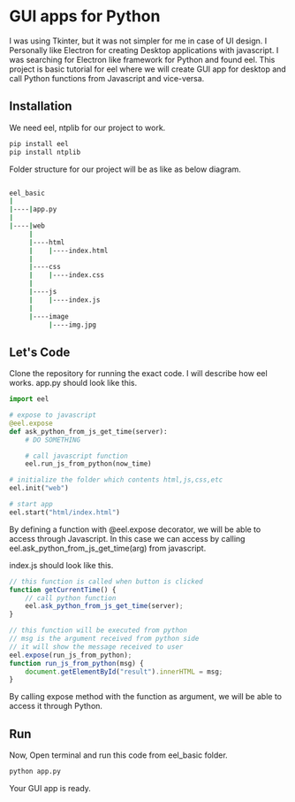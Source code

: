 # GUI apps for Python
I was using Tkinter, but it was not simpler for me in case of UI design. I Personally like Electron for creating Desktop applications with javascript. I was searching for Electron like framework for Python and found eel.
This project is basic tutorial for eel where we will create GUI app for desktop and call Python functions from Javascript and vice-versa.

## Installation
We need eel, ntplib for our project to work.
```bash
pip install eel
pip install ntplib
```

Folder structure for our project will be as like as below diagram.
```bash

eel_basic
|
|----|app.py
|
|----|web
     |
     |----html
     |    |----index.html
     |
     |----css
     |    |----index.css
     |
     |----js
     |    |----index.js
     |
     |----image
          |----img.jpg
```

## Let's Code
Clone the repository for running the exact code. I will describe how eel works.
app.py should look like this.
```python
import eel

# expose to javascript
@eel.expose
def ask_python_from_js_get_time(server):
    # DO SOMETHING

    # call javascript function
    eel.run_js_from_python(now_time)

# initialize the folder which contents html,js,css,etc
eel.init("web")

# start app
eel.start("html/index.html")
```
By defining a function with @eel.expose decorator, we will be able to access through Javascript. In this case we can access by calling eel.ask_python_from_js_get_time(arg) from javascript.


index.js should look like this.
```javascript
// this function is called when button is clicked
function getCurrentTime() {
    // call python function
    eel.ask_python_from_js_get_time(server);
}

// this function will be executed from python
// msg is the argument received from python side
// it will show the message received to user
eel.expose(run_js_from_python);
function run_js_from_python(msg) {
    document.getElementById("result").innerHTML = msg;
}
```
By calling expose method with the function as argument, we will be able to access it through Python.

## Run
Now, Open terminal and run this code from eel_basic folder.
```bash
python app.py
```
Your GUI app is ready.
